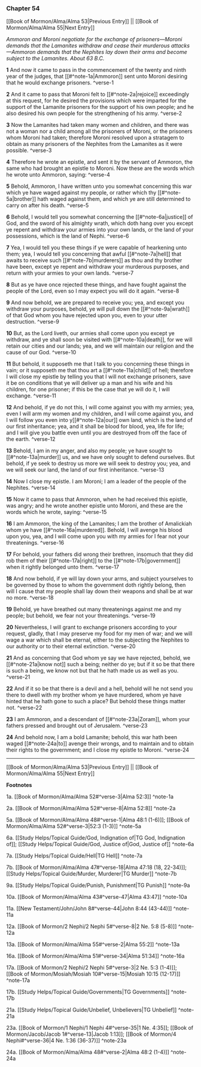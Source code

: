 ### Chapter 54

[[Book of Mormon/Alma/Alma 53|Previous Entry]]  ||  [[Book of Mormon/Alma/Alma 55|Next Entry]]

*Ammoron and Moroni negotiate for the exchange of prisoners—Moroni demands that the Lamanites withdraw and cease their murderous attacks—Ammoron demands that the Nephites lay down their arms and become subject to the Lamanites. About 63 B.C.*

**1**  And now it came to pass in the commencement of the twenty and ninth year of the judges, that [[#^note-1a|Ammoron]] sent unto Moroni desiring that he would exchange prisoners. ^verse-1

**2**  And it came to pass that Moroni felt to [[#^note-2a|rejoice]] exceedingly at this request, for he desired the provisions which were imparted for the support of the Lamanite prisoners for the support of his own people; and he also desired his own people for the strengthening of his army. ^verse-2

**3**  Now the Lamanites had taken many women and children, and there was not a woman nor a child among all the prisoners of Moroni, or the prisoners whom Moroni had taken; therefore Moroni resolved upon a stratagem to obtain as many prisoners of the Nephites from the Lamanites as it were possible. ^verse-3

**4**  Therefore he wrote an epistle, and sent it by the servant of Ammoron, the same who had brought an epistle to Moroni. Now these are the words which he wrote unto Ammoron, saying: ^verse-4

**5**  Behold, Ammoron, I have written unto you somewhat concerning this war which ye have waged against my people, or rather which thy [[#^note-5a|brother]] hath waged against them, and which ye are still determined to carry on after his death. ^verse-5

**6**  Behold, I would tell you somewhat concerning the [[#^note-6a|justice]] of God, and the sword of his almighty wrath, which doth hang over you except ye repent and withdraw your armies into your own lands, or the land of your possessions, which is the land of Nephi. ^verse-6

**7**  Yea, I would tell you these things if ye were capable of hearkening unto them; yea, I would tell you concerning that awful [[#^note-7a|hell]] that awaits to receive such [[#^note-7b|murderers]] as thou and thy brother have been, except ye repent and withdraw your murderous purposes, and return with your armies to your own lands. ^verse-7

**8**  But as ye have once rejected these things, and have fought against the people of the Lord, even so I may expect you will do it again. ^verse-8

**9**  And now behold, we are prepared to receive you; yea, and except you withdraw your purposes, behold, ye will pull down the [[#^note-9a|wrath]] of that God whom you have rejected upon you, even to your utter destruction. ^verse-9

**10**  But, as the Lord liveth, our armies shall come upon you except ye withdraw, and ye shall soon be visited with [[#^note-10a|death]], for we will retain our cities and our lands; yea, and we will maintain our religion and the cause of our God. ^verse-10

**11**  But behold, it supposeth me that I talk to you concerning these things in vain; or it supposeth me that thou art a [[#^note-11a|child]] of hell; therefore I will close my epistle by telling you that I will not exchange prisoners, save it be on conditions that ye will deliver up a man and his wife and his children, for one prisoner; if this be the case that ye will do it, I will exchange. ^verse-11

**12**  And behold, if ye do not this, I will come against you with my armies; yea, even I will arm my women and my children, and I will come against you, and I will follow you even into y[[#^note-12a|our]] own land, which is the land of our first inheritance; yea, and it shall be blood for blood, yea, life for life; and I will give you battle even until you are destroyed from off the face of the earth. ^verse-12

**13**  Behold, I am in my anger, and also my people; ye have sought to [[#^note-13a|murder]] us, and we have only sought to defend ourselves. But behold, if ye seek to destroy us more we will seek to destroy you; yea, and we will seek our land, the land of our first inheritance. ^verse-13

**14**  Now I close my epistle. I am Moroni; I am a leader of the people of the Nephites. ^verse-14

**15**  Now it came to pass that Ammoron, when he had received this epistle, was angry; and he wrote another epistle unto Moroni, and these are the words which he wrote, saying: ^verse-15

**16**  I am Ammoron, the king of the Lamanites; I am the brother of Amalickiah whom ye have [[#^note-16a|murdered]]. Behold, I will avenge his blood upon you, yea, and I will come upon you with my armies for I fear not your threatenings. ^verse-16

**17**  For behold, your fathers did wrong their brethren, insomuch that they did rob them of their [[#^note-17a|right]] to the [[#^note-17b|government]] when it rightly belonged unto them. ^verse-17

**18**  And now behold, if ye will lay down your arms, and subject yourselves to be governed by those to whom the government doth rightly belong, then will I cause that my people shall lay down their weapons and shall be at war no more. ^verse-18

**19**  Behold, ye have breathed out many threatenings against me and my people; but behold, we fear not your threatenings. ^verse-19

**20**  Nevertheless, I will grant to exchange prisoners according to your request, gladly, that I may preserve my food for my men of war; and we will wage a war which shall be eternal, either to the subjecting the Nephites to our authority or to their eternal extinction. ^verse-20

**21**  And as concerning that God whom ye say we have rejected, behold, we [[#^note-21a|know not]] such a being; neither do ye; but if it so be that there is such a being, we know not but that he hath made us as well as you. ^verse-21

**22**  And if it so be that there is a devil and a hell, behold will he not send you there to dwell with my brother whom ye have murdered, whom ye have hinted that he hath gone to such a place? But behold these things matter not. ^verse-22

**23**  I am Ammoron, and a descendant of [[#^note-23a|Zoram]], whom your fathers pressed and brought out of Jerusalem. ^verse-23

**24**  And behold now, I am a bold Lamanite; behold, this war hath been waged [[#^note-24a|to]] avenge their wrongs, and to maintain and to obtain their rights to the government; and I close my epistle to Moroni. ^verse-24


---
[[Book of Mormon/Alma/Alma 53|Previous Entry]]  ||  [[Book of Mormon/Alma/Alma 55|Next Entry]]


**Footnotes**


1a. [[Book of Mormon/Alma/Alma 52#^verse-3|Alma 52:3]] ^note-1a

2a. [[Book of Mormon/Alma/Alma 52#^verse-8|Alma 52:8]] ^note-2a

5a. [[Book of Mormon/Alma/Alma 48#^verse-1|Alma 48:1 (1-6)]]; [[Book of Mormon/Alma/Alma 52#^verse-3|52:3 (1-3)]] ^note-5a

6a. [[Study Helps/Topical Guide/God, Indignation of|TG God, Indignation of]]; [[Study Helps/Topical Guide/God, Justice of|God, Justice of]] ^note-6a

7a. [[Study Helps/Topical Guide/Hell|TG Hell]] ^note-7a

7b. [[Book of Mormon/Alma/Alma 47#^verse-18|Alma 47:18 (18, 22-34)]]; [[Study Helps/Topical Guide/Murder, Murderer|TG Murder]] ^note-7b

9a. [[Study Helps/Topical Guide/Punish, Punishment|TG Punish]] ^note-9a

10a. [[Book of Mormon/Alma/Alma 43#^verse-47|Alma 43:47]] ^note-10a

11a. [[New Testament/John/John 8#^verse-44|John 8:44 (43-44)]] ^note-11a

12a. [[Book of Mormon/2 Nephi/2 Nephi 5#^verse-8|2 Ne. 5:8 (5-8)]] ^note-12a

13a. [[Book of Mormon/Alma/Alma 55#^verse-2|Alma 55:2]] ^note-13a

16a. [[Book of Mormon/Alma/Alma 51#^verse-34|Alma 51:34]] ^note-16a

17a. [[Book of Mormon/2 Nephi/2 Nephi 5#^verse-3|2 Ne. 5:3 (1-4)]]; [[Book of Mormon/Mosiah/Mosiah 10#^verse-15|Mosiah 10:15 (12-17)]] ^note-17a

17b. [[Study Helps/Topical Guide/Governments|TG Governments]] ^note-17b

21a. [[Study Helps/Topical Guide/Unbelief, Unbelievers|TG Unbelief]] ^note-21a

23a. [[Book of Mormon/1 Nephi/1 Nephi 4#^verse-35|1 Ne. 4:35]]; [[Book of Mormon/Jacob/Jacob 1#^verse-13|Jacob 1:13]]; [[Book of Mormon/4 Nephi#^verse-36|4 Ne. 1:36 (36-37)]] ^note-23a

24a. [[Book of Mormon/Alma/Alma 48#^verse-2|Alma 48:2 (1-4)]] ^note-24a